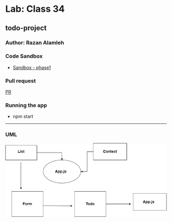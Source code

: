 
# Lab: Class 34

## todo-project

### Author: Razan Alamleh

### Code Sandbox
- [Sandbox - phase1](https://codesandbox.io/s/eloquent-brahmagupta-rfs43)

### Pull request
[PR](https://github.com/Razan-am/todo-app/pull/1)

### Running the app
- npm start

---------------------------------------------------------------------------------------

### UML
![uml](./images/uml.png)